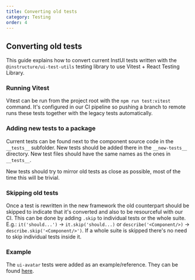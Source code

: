 ```yaml
---
title: Converting old tests
category: Testing
order: 4
---
```


## Converting old tests

This guide explains how to convert current InstUI tests written with the `@instructure/ui-test-utils` testing library to
use Vitest + React Testing Library.

### Running Vitest

Vitest can be run from the project root with the `npm run test:vitest` command. It's configured in our CI pipeline so pushing a
branch to remote runs these tests together with the legacy tests automatically.

### Adding new tests to a package

Current tests can be found next to the component source code in the `__tests__` subfolder. New tests should be added
there in the `__new-tests__` directory. New test files should have the same names as the ones in `__tests__`.

New tests should try to mirror old tests as close as possible, most of the time this will be trivial.

### Skipping old tests

Once a test is rewritten in the new framework the old counterpart should be skipped to indicate that it's converted and
also to be resourceful with our CI. This can be done by adding `.skip` to individual tests or the whole suite. E.g.:
`it('should...')` -> `it.skip('should...)` or `describe('<Component/>)` -> `describe.skip('<Component/>')`. If a whole
suite is skipped there's no need to skip individual tests inside it.

### Example

The `ui-avatar` tests were added as an example/reference. They can be found [here](https://github.com/instructure/instructure-ui/tree/master/packages/ui-avatar/src/Avatar/__new-tests__).
